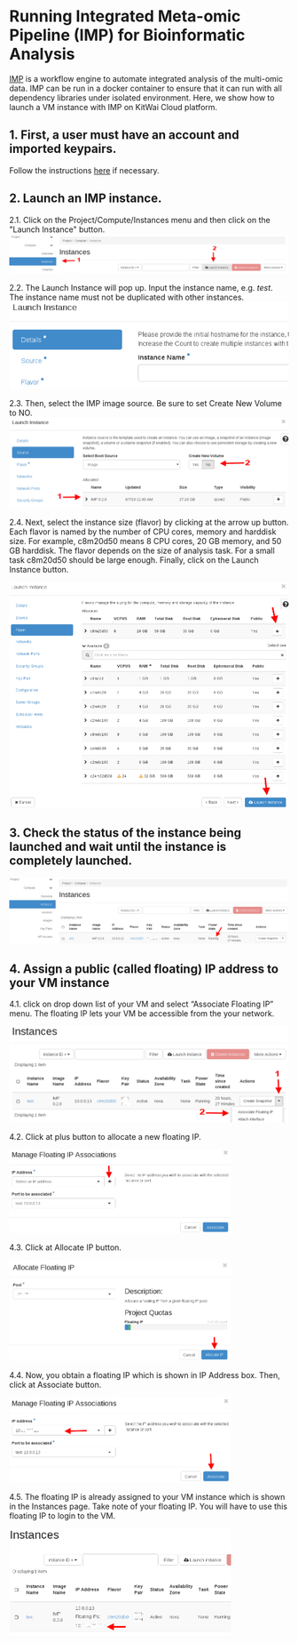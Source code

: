 # Running Integrated Meta-omic Pipeline (IMP) for Bioinformatic Analysis

[IMP](http://r3lab.uni.lu/web/imp/) is a workflow engine to automate integrated analysis of the multi-omic data. IMP can be run in a docker container to ensure that it can run  with all dependency libraries under isolated environment. Here, we show how to launch a VM instance with IMP on KitWai Cloud platform.

## 1. First, a user must have an account and imported keypairs.
Follow the instructions [here](../login/login.md) if necessary.

## 2. Launch an IMP instance.

2.1. Click on the Project/Compute/Instances menu and then click on the "Launch Instance" button.
   <img src="launch_instance.png">

2.2. The Launch Instance will pop up. Input the instance name, e.g. _test_. The instance name must not be duplicated with other instances.
   ​<img src="details.png" width="600">

2.3. Then, select the IMP image source. Be sure to set Create New Volume to NO.
   ​<img src="source.png">

2.4. Next, select the instance size (flavor) by clicking at the arrow up button. Each flavor is named by the number of CPU cores, memory and harddisk size. For example, c8m20d50 means 8 CPU cores, 20 GB memory, and 50 GB harddisk. The flavor depends on the size of analysis task. For a small task c8m20d50 should be large enough. Finally, click on the Launch Instance button.

   ​<img src="flavor.png">

## 3. Check the status of the instance being launched and wait until the instance is completely launched.   ​

   ​<img src="running.png">

## 4. Assign a public (called floating) IP address to your VM instance

4.1. click on drop down list of your VM and select “Associate Floating IP” menu. The floating IP lets your VM be accessible from the your network.

   ​<img src="associate_floating_ip.png">

4.2. Click at plus button to allocate a new floating IP.

   ​<img src="new_ip.png" width="400">

4.3. Click at Allocate IP button.

   ​<img src="allocate_ip.png" width="400">

4.4. Now, you obtain a floating IP which is shown in IP Address box. Then, click at Associate button.

   ​<img src="associate.png" width="400">

4.5. The floating IP is already assigned to your VM instance which is shown in the Instances page. Take note of your floating IP. You will have to use this floating IP to login to the VM.

   ​<img src="associated.png" width="400">
